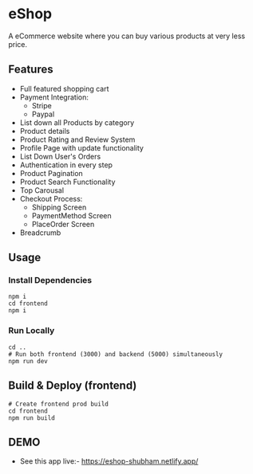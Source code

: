 # eShop

A eCommerce website where you can buy various products at very less price.

## Features

* Full featured shopping cart
* Payment Integration: 
  - Stripe
  - Paypal
* List down all Products by category
* Product details
* Product Rating and Review System
* Profile Page with update functionality
* List Down User's Orders
* Authentication in every step
* Product Pagination 
* Product Search Functionality
* Top Carousal
* Checkout Process: 
    - Shipping Screen 
    - PaymentMethod Screen
    - PlaceOrder Screen
* Breadcrumb

## Usage

### Install Dependencies

```
npm i
cd frontend
npm i
```

### Run Locally

```
cd ..
# Run both frontend (3000) and backend (5000) simultaneously
npm run dev
```


## Build & Deploy (frontend)

```
# Create frontend prod build
cd frontend
npm run build
```

## DEMO
   * See this app live:- https://eshop-shubham.netlify.app/
